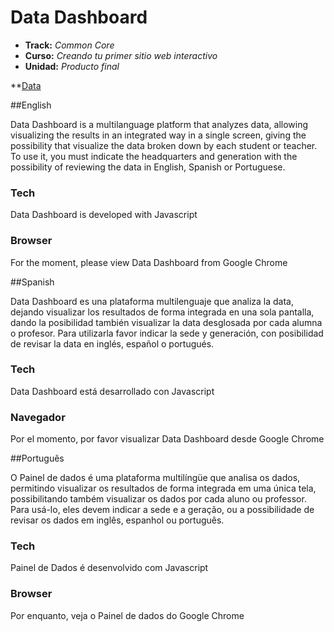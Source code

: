 # Data Dashboard

* **Track:** _Common Core_
* **Curso:** _Creando tu primer sitio web interactivo_
* **Unidad:** _Producto final_

**[Data](http://img.fenixzone.net/i/4t8iPac.gif)


##English

Data Dashboard is a multilanguage platform that analyzes data, allowing visualizing the results in an integrated way in a single screen, giving the possibility that visualize the data broken down by each student or teacher.
To use it, you must indicate the headquarters and generation with the possibility of reviewing the data in English, Spanish or Portuguese.

### Tech
Data Dashboard is developed with Javascript

### Browser
For the moment, please view Data Dashboard from Google Chrome

##Spanish

Data Dashboard es una plataforma multilenguaje que analiza la data, dejando visualizar los resultados de forma integrada en una sola pantalla, dando la posibilidad también visualizar la data desglosada por cada alumna o profesor.
Para utilizarla favor indicar la sede y generación, con posibilidad de revisar la data en inglés, español o portugués.

### Tech
Data Dashboard está desarrollado con Javascript

### Navegador
Por el momento, por favor visualizar Data Dashboard desde Google Chrome

##Português

O Painel de dados é uma plataforma multilíngüe que analisa os dados, permitindo visualizar os resultados de forma integrada em uma única tela, possibilitando também visualizar os dados por cada aluno ou professor.
Para usá-lo, eles devem indicar a sede e a geração, ou a possibilidade de revisar os dados em inglês, espanhol ou português.

### Tech
Painel de Dados é desenvolvido com Javascript

### Browser
Por enquanto, veja o Painel de dados do Google Chrome
